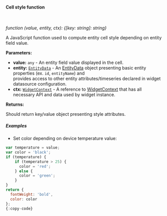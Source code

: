 #### Cell style function

<div class="divider"></div>
<br/>

*function (value, entity, ctx): {[key: string]: string}*

A JavaScript function used to compute entity cell style depending on entity field value.

**Parameters:**

<ul>
  <li><b>value:</b> <code>any</code> - An entity field value displayed in the cell.
  </li>
  <li><b>entity:</b> <code><a href="https://github.com/thingsboard/thingsboard/blob/e264f7b8ddff05bda85c4833bf497f47f447496e/ui-ngx/src/app/modules/home/components/widget/lib/table-widget.models.ts#L61" target="_blank">EntityData</a></code> - An 
            <a href="https://github.com/thingsboard/thingsboard/blob/e264f7b8ddff05bda85c4833bf497f47f447496e/ui-ngx/src/app/modules/home/components/widget/lib/table-widget.models.ts#L61" target="_blank">EntityData</a> object
            presenting basic entity properties (ex. <code>id</code>, <code>entityName</code>) and <br> provides access to other entity attributes/timeseries declared in widget datasource configuration.
  </li>
  <li><b>ctx:</b> <code><a href="https://github.com/thingsboard/thingsboard/blob/5bb6403407aa4898084832d6698aa9ea6d484889/ui-ngx/src/app/modules/home/models/widget-component.models.ts#L107" target="_blank">WidgetContext</a></code> - A reference to <a href="https://github.com/thingsboard/thingsboard/blob/5bb6403407aa4898084832d6698aa9ea6d484889/ui-ngx/src/app/modules/home/models/widget-component.models.ts#L107" target="_blank">WidgetContext</a> that has all necessary API 
     and data used by widget instance.
  </li>
</ul>

**Returns:**

Should return key/value object presenting style attributes.

<div class="divider"></div>

##### Examples

* Set color depending on device temperature value:

```javascript
var temperature = value;
var color = 'black';
if (temperature) {
    if (temperature > 25) {
      color = 'red';
    } else {
      color = 'green';
    }
}
return {
  fontWeight: 'bold',
  color: color
};
{:copy-code}
```

<br>
<br>
